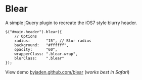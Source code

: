 # Blear

A simple jQuery plugin to recreate the iOS7 style blurry header.

    $("#main-header").blear({
        // Options
        radius:       "15", // Blur radius
        background:   "#ffffff",
        opacity:      "60",
        wrapperClass: ".blear-wrap",
        blurClass:    ".blear"
    });

View demo [byjaden.github.com/blear](http://byjaden.github.com/blear) (*works best in Safari*)
